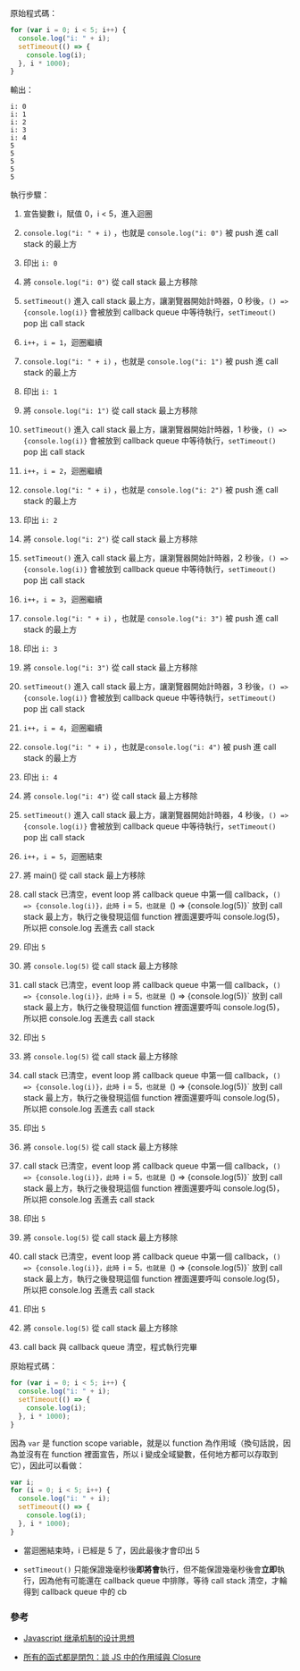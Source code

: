 原始程式碼：

```js
for (var i = 0; i < 5; i++) {
  console.log("i: " + i);
  setTimeout(() => {
    console.log(i);
  }, i * 1000);
}
```

輸出：

```
i: 0
i: 1
i: 2
i: 3
i: 4
5
5
5
5
5
```

執行步驟：

1. 宣告變數 i，賦值 0，i < 5，進入迴圈
2. `console.log("i: " + i)` ，也就是 `console.log("i: 0")` 被 push 進 call stack 的最上方
3. 印出 `i: 0`
4. 將 `console.log("i: 0")` 從 call stack 最上方移除
5. `setTimeout()` 進入 call stack 最上方，讓瀏覽器開始計時器，0 秒後，`() => {console.log(i)}` 會被放到 callback queue 中等待執行，`setTimeout()` pop 出 call stack
6. `i++`，`i = 1`，迴圈繼續
7. `console.log("i: " + i)` ，也就是 `console.log("i: 1")` 被 push 進 call stack 的最上方
8. 印出 `i: 1`
9. 將 `console.log("i: 1")` 從 call stack 最上方移除
10. `setTimeout()` 進入 call stack 最上方，讓瀏覽器開始計時器，1 秒後，`() => {console.log(i)}` 會被放到 callback queue 中等待執行，`setTimeout()` pop 出 call stack
11. `i++`，`i = 2`，迴圈繼續
12. `console.log("i: " + i)` ，也就是 `console.log("i: 2")` 被 push 進 call stack 的最上方
13. 印出 `i: 2`
14. 將 `console.log("i: 2")` 從 call stack 最上方移除
15. `setTimeout()` 進入 call stack 最上方，讓瀏覽器開始計時器，2 秒後，`() => {console.log(i)}` 會被放到 callback queue 中等待執行，`setTimeout()` pop 出 call stack
16. `i++`，`i = 3`，迴圈繼續
17. `console.log("i: " + i)` ，也就是 `console.log("i: 3")` 被 push 進 call stack 的最上方
18. 印出 `i: 3`
19. 將 `console.log("i: 3")` 從 call stack 最上方移除
20. `setTimeout()` 進入 call stack 最上方，讓瀏覽器開始計時器，3 秒後，`() => {console.log(i)}` 會被放到 callback queue 中等待執行，`setTimeout()` pop 出 call stack
21. `i++`，`i = 4`，迴圈繼續
22. `console.log("i: " + i)` ，也就是`console.log("i: 4")` 被 push 進 call stack 的最上方
23. 印出 `i: 4`
24. 將 `console.log("i: 4")` 從 call stack 最上方移除
25. `setTimeout()` 進入 call stack 最上方，讓瀏覽器開始計時器，4 秒後，`() => {console.log(i)}` 會被放到 callback queue 中等待執行，`setTimeout()` pop 出 call stack
26. `i++`，`i = 5`，迴圈結束
27. 將 main() 從 call stack 最上方移除
28. call stack 已清空，event loop 將 callback queue 中第一個 callback，`() => {console.log(i)}，此時 `i = 5`，也就是 `() => {console.log(5)}` 放到 call stack 最上方，執行之後發現這個 function 裡面還要呼叫 console.log(5)，所以把 console.log 丟進去 call stack
29. 印出 `5`
30. 將 `console.log(5)` 從 call stack 最上方移除
31. call stack 已清空，event loop 將 callback queue 中第一個 callback，`() => {console.log(i)}，此時 `i = 5`，也就是 `() => {console.log(5)}` 放到 call stack 最上方，執行之後發現這個 function 裡面還要呼叫 console.log(5)，所以把 console.log 丟進去 call stack
32. 印出 `5`
33. 將 `console.log(5)` 從 call stack 最上方移除
34. call stack 已清空，event loop 將 callback queue 中第一個 callback，`() => {console.log(i)}，此時 `i = 5`，也就是 `() => {console.log(5)}` 放到 call stack 最上方，執行之後發現這個 function 裡面還要呼叫 console.log(5)，所以把 console.log 丟進去 call stack
35. 印出 `5`
36. 將 `console.log(5)` 從 call stack 最上方移除
37. call stack 已清空，event loop 將 callback queue 中第一個 callback，`() => {console.log(i)}，此時 `i = 5`，也就是 `() => {console.log(5)}` 放到 call stack 最上方，執行之後發現這個 function 裡面還要呼叫 console.log(5)，所以把 console.log 丟進去 call stack
38. 印出 `5`
39. 將 `console.log(5)` 從 call stack 最上方移除
40. call stack 已清空，event loop 將 callback queue 中第一個 callback，`() => {console.log(i)}，此時 `i = 5`，也就是 `() => {console.log(5)}` 放到 call stack 最上方，執行之後發現這個 function 裡面還要呼叫 console.log(5)，所以把 console.log 丟進去 call stack
41. 印出 `5`
42. 將 `console.log(5)` 從 call stack 最上方移除

43. call back 與 callback queue 清空，程式執行完畢

原始程式碼：

```js
for (var i = 0; i < 5; i++) {
  console.log("i: " + i);
  setTimeout(() => {
    console.log(i);
  }, i * 1000);
}
```

因為 `var` 是 function scope variable，就是以 function 為作用域（換句話說，因為並沒有在 function 裡面宣告，所以 i 變成全域變數，任何地方都可以存取到它），因此可以看做：

```js
var i;
for (i = 0; i < 5; i++) {
  console.log("i: " + i);
  setTimeout(() => {
    console.log(i);
  }, i * 1000);
}
```

- 當迴圈結束時，i 已經是 5 了，因此最後才會印出 5

- `setTimeout()` 只能保證幾毫秒後**即將會**執行，但不能保證幾毫秒後會**立即**執行，因為他有可能還在 callback queue 中排隊，等待 call stack 清空，才輪得到 callback queue 中的 cb

### 參考

- [Javascript 继承机制的设计思想](https://www.ruanyifeng.com/blog/2011/06/designing_ideas_of_inheritance_mechanism_in_javascript.html)

- [所有的函式都是閉包：談 JS 中的作用域與 Closure](https://blog.huli.tw/2018/12/08/javascript-closure/)
